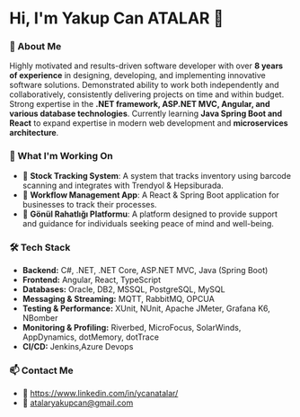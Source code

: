 # Hi, I'm Yakup Can ATALAR 👋

### 🚀 About Me
Highly motivated and results-driven software developer with over **8 years of experience** in designing, developing, and implementing innovative software solutions. Demonstrated ability to work both independently and collaboratively, consistently delivering projects on time and within budget. Strong expertise in the **.NET framework, ASP.NET MVC, Angular, and various database technologies**. Currently learning **Java Spring Boot and React** to expand expertise in modern web development and **microservices architecture**.

### 💼 What I'm Working On
- 🛒 **Stock Tracking System**: A system that tracks inventory using barcode scanning and integrates with Trendyol & Hepsiburada.
- 🔄 **Workflow Management App**: A React & Spring Boot application for businesses to track their processes.
- 💙 **Gönül Rahatlığı Platformu**: A platform designed to provide support and guidance for individuals seeking peace of mind and well-being.


### 🛠 Tech Stack
- **Backend:** C#, .NET, .NET Core, ASP.NET MVC, Java (Spring Boot)
- **Frontend:** Angular, React, TypeScript
- **Databases:** Oracle, DB2, MSSQL, PostgreSQL, MySQL
- **Messaging & Streaming:** MQTT, RabbitMQ, OPCUA
- **Testing & Performance:** XUnit, NUnit, Apache JMeter, Grafana K6, NBomber
- **Monitoring & Profiling:** Riverbed, MicroFocus, SolarWinds, AppDynamics, dotMemory, dotTrace
- **CI/CD:** Jenkins,Azure Devops

### 📫 Contact Me
- 💼 https://www.linkedin.com/in/ycanatalar/
- 📧 atalaryakupcan@gmail.com
